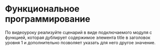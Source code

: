 # Функциональное программирование

По видеоуроку реализуйте сценарий в виде подключаемого модуля с функцией, которая дублирует содержимое элемента title в заголовок уровня 1 и дополнительно позволяет указать для него другое значение.

